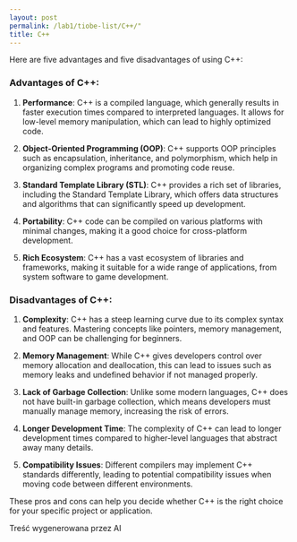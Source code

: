 ```yaml
---
layout: post
permalink: /lab1/tiobe-list/C++/"
title: C++
---
```

Here are five advantages and five disadvantages of using C++:

### Advantages of C++:

1. **Performance**: C++ is a compiled language, which generally results in faster execution times compared to interpreted languages. It allows for low-level memory manipulation, which can lead to highly optimized code.

2. **Object-Oriented Programming (OOP)**: C++ supports OOP principles such as encapsulation, inheritance, and polymorphism, which help in organizing complex programs and promoting code reuse.

3. **Standard Template Library (STL)**: C++ provides a rich set of libraries, including the Standard Template Library, which offers data structures and algorithms that can significantly speed up development.

4. **Portability**: C++ code can be compiled on various platforms with minimal changes, making it a good choice for cross-platform development.

5. **Rich Ecosystem**: C++ has a vast ecosystem of libraries and frameworks, making it suitable for a wide range of applications, from system software to game development.

### Disadvantages of C++:

1. **Complexity**: C++ has a steep learning curve due to its complex syntax and features. Mastering concepts like pointers, memory management, and OOP can be challenging for beginners.

2. **Memory Management**: While C++ gives developers control over memory allocation and deallocation, this can lead to issues such as memory leaks and undefined behavior if not managed properly.

3. **Lack of Garbage Collection**: Unlike some modern languages, C++ does not have built-in garbage collection, which means developers must manually manage memory, increasing the risk of errors.

4. **Longer Development Time**: The complexity of C++ can lead to longer development times compared to higher-level languages that abstract away many details.

5. **Compatibility Issues**: Different compilers may implement C++ standards differently, leading to potential compatibility issues when moving code between different environments.

These pros and cons can help you decide whether C++ is the right choice for your specific project or application.

Treść wygenerowana przez AI

